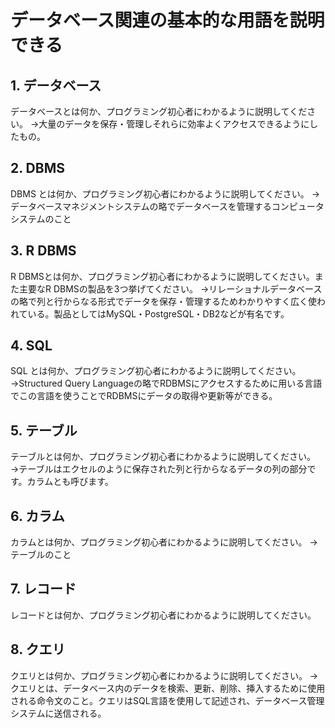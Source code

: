 # データベース関連の基本的な用語を説明できる

## 1. データベース

データベースとは何か、プログラミング初心者にわかるように説明してください。
→大量のデータを保存・管理しそれらに効率よくアクセスできるようにしたもの。

## 2. DBMS

DBMS とは何か、プログラミング初心者にわかるように説明してください。
→データベースマネジメントシステムの略でデータベースを管理するコンピュータシステムのこと

## 3. R DBMS

 R DBMSとは何か、プログラミング初心者にわかるように説明してください。また主要なR DBMSの製品を3つ挙げてください。
→リレーショナルデータベースの略で列と行からなる形式でデータを保存・管理するためわかりやすく広く使われている。製品としてはMySQL・PostgreSQL・DB2などが有名です。

## 4. SQL

SQL とは何か、プログラミング初心者にわかるように説明してください。
→Structured Query Languageの略でRDBMSにアクセスするために用いる言語でこの言語を使うことでRDBMSにデータの取得や更新等ができる。

## 5. テーブル

テーブルとは何か、プログラミング初心者にわかるように説明してください。
→テーブルはエクセルのように保存された列と行からなるデータの列の部分です。カラムとも呼びます。

## 6. カラム

カラムとは何か、プログラミング初心者にわかるように説明してください。
→テーブルのこと

## 7. レコード

レコードとは何か、プログラミング初心者にわかるように説明してください。

## 8. クエリ

クエリとは何か、プログラミング初心者にわかるように説明してください。
→クエリとは、データベース内のデータを検索、更新、削除、挿入するために使用される命令文のこと。クエリはSQL言語を使用して記述され、データベース管理システムに送信される。